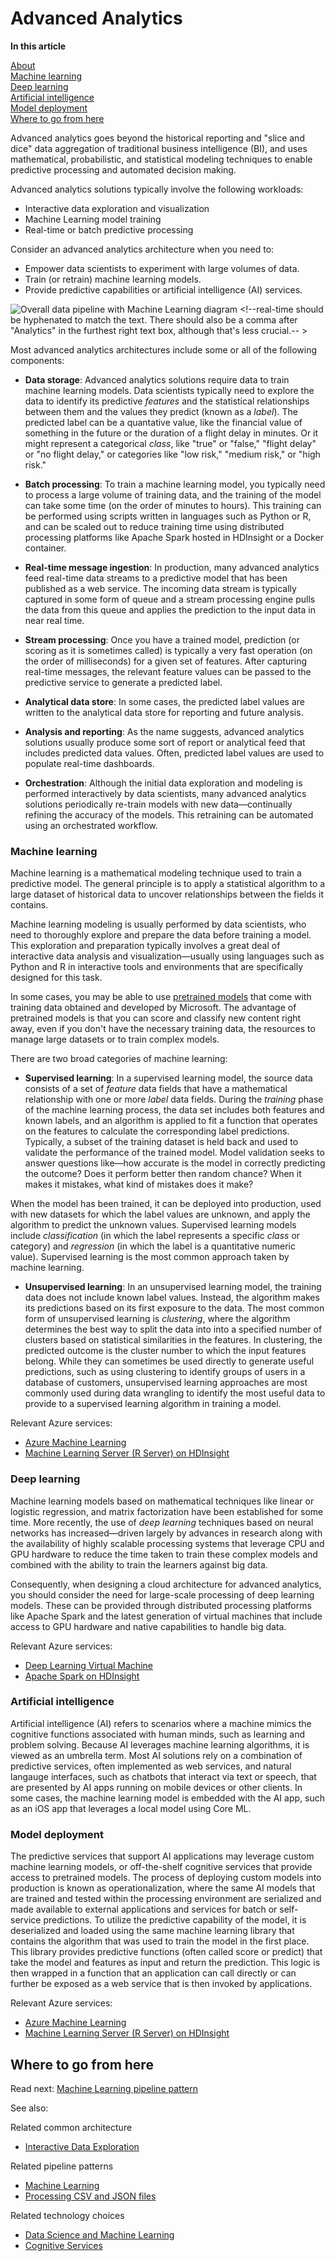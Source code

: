  # Advanced Analytics

**In this article**

[About]()  
[Machine learning](#machinelearning)  
[Deep learning](#deeplearning)  
[Artificial intelligence](#ai)  
[Model deployment](#operationalization)   
[Where to go from here](#wheretogo)  



Advanced analytics goes beyond the historical reporting and "slice and dice" <!--I made a comment in another doc about this being slang and that it should be replaced for ESL readers. Unfortunately, I'm not sure which doc that was, but it would be best if they matched.-->data aggregation of traditional business intelligence (BI), and uses mathematical, probabilistic, and statistical modeling techniques to enable predictive processing and automated decision making.

Advanced analytics solutions typically involve the following workloads:

* Interactive data exploration and visualization
* Machine Learning model training
* Real-time or batch predictive processing

Consider an advanced analytics architecture when you need to:

* Empower data scientists to experiment with large volumes of data.
* Train (or retrain) machine learning models.
* Provide predictive capabilities or artificial intelligence (AI) services.

![Overall data pipeline with Machine Learning diagram](./images/data-pipeline-ml.png) <!--real-time should be hyphenated to match the text. There should also be a comma after "Analytics" in the furthest right text box, although that's less crucial.-- >

Most advanced analytics architectures include some or all of the following components:

* **Data storage**: Advanced analytics solutions require data to train machine learning models. Data scientists typically need to explore the data to identify its predictive *features* and the statistical relationships between them and the values they predict (known as a *label*). The predicted label can be a quantative value, like the financial value of something in the future or the duration of a flight delay in minutes. Or it might represent a categorical *class*, like "true" or "false," "flight delay" or "no flight delay," or categories like "low risk," "medium risk," or "high risk."<!--MS style is to put the punctuation inside the quotation marks.-->

* **Batch processing**: To train a machine learning model, you typically need to process a large volume of training data, and the training of the model can take some time (on the order of minutes to hours). This training can be performed using scripts written in languages such as Python or R, and can be scaled out to reduce training time using distributed processing platforms like Apache Spark hosted in HDInsight or a Docker container.

* **Real-time message ingestion**: In production, many advanced analytics feed real-time data streams to a predictive model that has been published as a web service. The incoming data stream is typically captured in some form of queue and a stream processing engine pulls the data from this queue and applies the prediction to the input data in near real time.  

* **Stream processing**: Once you have a trained model, prediction (or scoring as it is sometimes called) is typically a very fast operation (on the order of milliseconds) for a given set of features.  After capturing real-time messages, the relevant feature values can be passed to the predictive service to generate a predicted label.

* **Analytical data store**: In some cases, the predicted label values are written to the analytical data store for reporting and future analysis.

* **Analysis and reporting**: As the name suggests, advanced analytics solutions usually produce some sort of report or analytical feed that includes predicted data values. Often, predicted label values are used to populate real-time dashboards.

* **Orchestration**: Although the initial data exploration and modeling is performed interactively by data scientists, many advanced analytics solutions periodically re-train models with new data&mdash;continually refining the accuracy of the models. This retraining can be automated using an orchestrated workflow.

### Machine learning
Machine learning is a mathematical modeling technique used to train a predictive model. The general principle is to apply a statistical algorithm to a large dataset of historical data to uncover relationships between the fields it contains.

Machine learning modeling is usually performed by data scientists, who need to thoroughly explore and prepare the data before training a model. This exploration and preparation typically involves a great deal of interactive data analysis and visualization&mdash;usually using languages such as Python and R in interactive tools and environments that are specifically designed for this task.

In some cases, you may be able to use [pretrained models](https://docs.microsoft.com/machine-learning-server/install/microsoftml-install-pretrained-models) that come with training data obtained and developed by Microsoft. The advantage of pretrained models is that you can score and classify new content right away, even if you don't have the necessary training data, the resources to manage large datasets or to train complex models.

There are two broad categories of machine learning:

* **Supervised learning**: In a supervised learning model, the source data consists of a set of *feature* data fields that have a mathematical relationship with one or more *label* data fields. During the *training* phase of the machine learning process, the data set includes both features and known labels, and an algorithm is applied to fit a function that operates on the features to calculate the corresponding label predictions. Typically, a subset of the training dataset is held back and used to validate the performance of the trained model. Model validation seeks to answer questions like&mdash;how accurate is the model in correctly predicting the outcome? Does it perform better then random chance? When it makes it mistakes, what kind of mistakes does it make? 

When the model has been trained, it can be deployed into production, used with new datasets for which the label values are unknown, and apply the algorithm to predict the unknown values. Supervised learning models include *classification* (in which the label represents a specific *class* or category) and *regression* (in which the label is a quantitative numeric value). Supervised learning is the most common approach taken by machine learning. 

* **Unsupervised learning**: In an unsupervised learning model, the training data does not include known label values. Instead, the algorithm makes its predictions based on its first exposure to the data. The most common form of unsupervised learning is *clustering*, where the algorithm determines the best way to split the data into into a specified number of clusters based on statistical similarities in the features. In clustering, the predicted outcome is the cluster number to which the input features belong. While they can sometimes be used directly to generate useful predictions, such as using clustering to identify groups of users in a database of customers, unsupervised learning approaches are most commonly used during data wrangling <!--slang again, the most common definition of wrangle is to fight or argue, so that could be confusing for an ESL reader, plus it rarely is used on MSDN. Not sure what would be the mose precise word to replace it with.--> to identify the most useful data to provide to a supervised learning algorithm in training a model.  

Relevant Azure services:

- [Azure Machine Learning](https://docs.microsoft.com/azure/machine-learning/)
- [Machine Learning Server (R Server) on HDInsight](https://docs.microsoft.com/azure/hdinsight/r-server/r-server-overview)

### Deep learning

Machine learning models based on mathematical techniques like linear or logistic regression, and matrix factorization have been established for some time. More recently, the use of *deep learning* techniques based on neural networks has increased&mdash;driven largely by advances in research along with the availability of highly scalable processing systems that leverage CPU and GPU hardware to reduce the time taken to train these complex models and combined with the ability to train the learners against big data. <!--This is quite a sentence. Could it end after "models" or is that last bit really necessary? Maybe it would be better to eliminate the emdash and break into two? Also, I removed "in this area" because that seems like a given.-->

Consequently, when designing a cloud architecture for advanced analytics, you should consider the need for large-scale processing of deep learning models. These can be provided through distributed processing platforms like Apache Spark and the latest generation of virtual machines that include access to GPU hardware and native capabilities to handle big data.

Relevant Azure services:

- [Deep Learning Virtual Machine](https://docs.microsoft.com/azure/machine-learning/data-science-virtual-machine/deep-learning-dsvm-overview)
- [Apache Spark on HDInsight](https://docs.microsoft.com/azure/hdinsight/spark/apache-spark-overview)

### Artificial intelligence

Artificial intelligence (AI) refers to scenarios where a machine mimics the cognitive functions associated with human minds, such as learning and problem solving. Because AI leverages machine learning algorithms, it is viewed as an umbrella term. Most AI solutions rely on a combination of predictive services, often implemented as web services, and natural langauge interfaces, such as chatbots that interact via text or speech, that are presented by AI apps running on mobile devices or other clients. In some cases, the machine learning model is embedded with the AI app, such as an iOS app that leverages a local model using Core ML.  

### Model deployment
The predictive services that support AI applications may leverage custom machine learning models, or off-the-shelf cognitive services that provide access to pretrained models. The process of deploying custom models into production is known as operationalization, where the same AI models that are trained and tested within the processing environment are serialized and made available to external applications and services for batch or self-service predictions. To utilize the predictive capability of the model, it is deserialized and loaded using the same machine learning library that contains the algorithm that was used to train the model in the first place. This library provides predictive functions (often called score or predict) that take the model and features as input and return the prediction. This logic is then wrapped in a function that an application can call directly or can further be exposed as a web service that is then invoked by applications. 


Relevant Azure services:

- [Azure Machine Learning](https://docs.microsoft.com/azure/machine-learning/)
- [Machine Learning Server (R Server) on HDInsight](https://docs.microsoft.com/azure/hdinsight/r-server/r-server-overview)

## Where to go from here

Read next: [Machine Learning pipeline pattern](../pipeline-patterns/machine-learning-at-scale.md)

See also:

Related common architecture
- [Interactive Data Exploration](../common-architectures/interactive-data-exploration.md)

Related pipeline patterns
- [Machine Learning](../pipeline-patterns/machine-learning-at-scale.md)
- [Processing CSV and JSON files](../pipeline-patterns/processing-csv-and-json-files.md)

Related technology choices
- [Data Science and Machine Learning](../technology-choices/data-science-and-machine-learning.md)
- [Cognitive Services](../technology-choices/cognitive-services.md)

